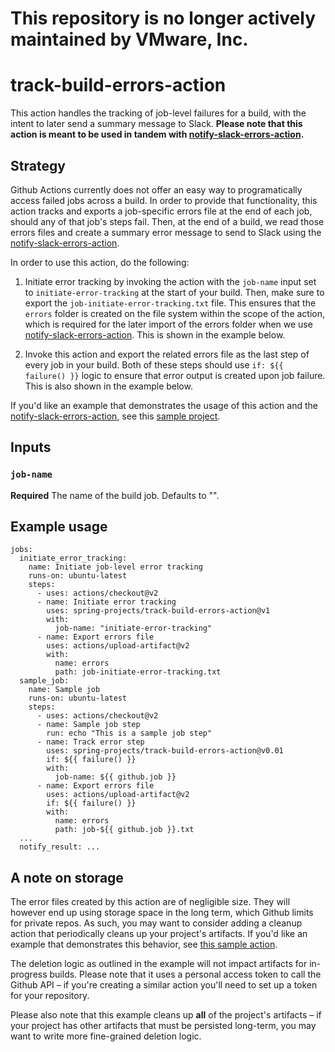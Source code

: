 # This repository is no longer actively maintained by VMware, Inc.


# track-build-errors-action

This action handles the tracking of job-level failures for a build, with the intent to later send a summary message to Slack. **Please note that this action is meant to be used in tandem with [notify-slack-errors-action](https://github.com/spring-projects/notify-slack-errors-action).**

## Strategy
Github Actions currently does not offer an easy way to programatically access failed jobs across a build. In order to provide that functionality, this action tracks and exports a job-specific errors file at the end of each job, should any of that job's steps fail. Then, at the end of a build, we read those errors files and create a summary error message to send to Slack using the [notify-slack-errors-action](https://github.com/spring-projects/notify-slack-errors-action).

In order to use this action, do the following:

1. Initiate error tracking by invoking the action with the `job-name` input set to `initiate-error-tracking` at the start of your build. Then, make sure to export the `job-initiate-error-tracking.txt` file. This ensures that the `errors` folder is created on the file system within the scope of the action, which is required for the later import of the errors folder when we use [notify-slack-errors-action](https://github.com/spring-projects/notify-slack-errors-action). This is shown in the example below.

2. Invoke this action and export the related errors file as the last step of every job in your build. Both of these steps should use `if: ${{ failure() }}` logic to ensure that error output is created upon job failure. This is also shown in the example below.

If you'd like an example that demonstrates the usage of this action and the [notify-slack-errors-action](https://github.com/spring-projects/notify-slack-errors-action), see this [sample project](https://github.com/elliedori/sample-action-usage-project).

## Inputs

### `job-name`
**Required** The name of the build job. Defaults to "".

## Example usage

```
jobs:
  initiate_error_tracking:
    name: Initiate job-level error tracking
    runs-on: ubuntu-latest
    steps:
      - uses: actions/checkout@v2
      - name: Initiate error tracking
        uses: spring-projects/track-build-errors-action@v1
        with:
          job-name: "initiate-error-tracking"
      - name: Export errors file
        uses: actions/upload-artifact@v2
        with:
          name: errors
          path: job-initiate-error-tracking.txt
  sample_job:
    name: Sample job
    runs-on: ubuntu-latest
    steps:
      - uses: actions/checkout@v2
      - name: Sample job step
        run: echo "This is a sample job step"
      - name: Track error step
        uses: spring-projects/track-build-errors-action@v0.01
        if: ${{ failure() }}
        with:
          job-name: ${{ github.job }}
      - name: Export errors file
        uses: actions/upload-artifact@v2
        if: ${{ failure() }}
        with:
          name: errors
          path: job-${{ github.job }}.txt
  ...
  notify_result: ...
  ```

## A note on storage
The error files created by this action are of negligible size. They will however end up using storage space in the long term, which Github limits for private repos. As such, you may want to consider adding a cleanup action that periodically cleans up your project's artifacts. If you'd like an example that demonstrates this behavior, see [this sample action](https://github.com/elliedori/sample-action-usage-project/blob/master/.github/workflows/sample-artifact-cleaner-workflow.yml).

The deletion logic as outlined in the example will not impact artifacts for in-progress builds. Please note that it uses a personal access token to call the Github API – if you're creating a similar action you'll need to set up a token for your repository.

Please also note that this example cleans up **all** of the project's artifacts – if your project has other artifacts that must be persisted long-term, you may want to write more fine-grained deletion logic.
